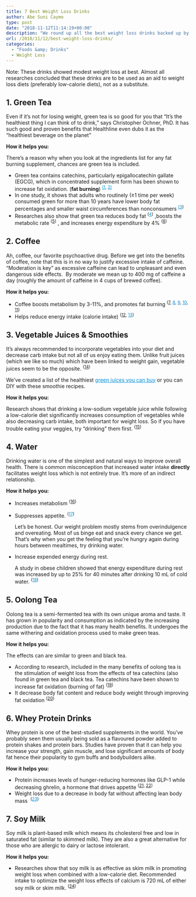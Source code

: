 ```yaml
---
title: 7 Best Weight Loss Drinks
author: Abe Suni Caymo
type: post
date: "2018-11-12T11:14:19+00:00"
description: "We round up all the best weight loss drinks backed up by science. However, these are to be used as an aid to weight loss diets, not as a substitue."
url: /2018/11/12/best-weight-loss-drinks/
categories:
  - "Foods &amp; Drinks"
  - Weight Loss
---
```


Note: These drinks showed modest weight loss at best. Almost all researches concluded that these drinks are to be used as an aid to weight loss diets (preferably low-calorie diets), not as a substitute.

## 1. Green Tea

Even if it’s not for losing weight, green tea is so good for you that &#8220;It&#8217;s the healthiest thing I can think of to drink,&#8221; says Christopher Ochner, PhD. It has such good and proven benefits that Healthline even dubs it as the “healthiest beverage on the planet”

**How it helps you:**

There’s a reason why when you look at the ingredients list for any fat burning supplement, chances are green tea is included.

- Green tea contains catechins, particularly epigallocatechin gallate (EGCG), which in concentrated supplement form has been shown to increase fat oxidation. (**fat burning**) <sup><a style="color: #028dd4;" href="https://www.ncbi.nlm.nih.gov/pubmed/18006026" target="_blank" rel="noopener noreferrer">(1</a>, <a style="color: #028dd4;" href="https://www.ncbi.nlm.nih.gov/pubmed/10584049" target="_blank" rel="noopener noreferrer">2)</a></sup>
- In one study, it shows that adults who routinely (≥1 time per week) consumed green for more than 10 years have lower body fat percentages and smaller waist circumferences than nonconsumers <sup><a style="color: #028dd4;" href="https://www.ncbi.nlm.nih.gov/pubmed/12972679" target="_blank" rel="noopener noreferrer">(3</a>)</sup>
- Researches also show that green tea reduces body fat&nbsp;<sup>(<a style="color: #028dd4;" href="https://www.ncbi.nlm.nih.gov/pubmed/17557985" target="_blank" rel="noopener noreferrer">4</a>)</sup>&nbsp;,boosts the metabolic rate <sup>(<a href="https://www.ncbi.nlm.nih.gov/pubmed/16840650" target="_blank" rel="noopener noreferrer">5</a>)</sup>&nbsp;, and increases energy expenditure by 4% <sup>(<a href="https://www.ncbi.nlm.nih.gov/pubmed/10584049" target="_blank" rel="noopener noreferrer">6</a>)</sup>

## 2. Coffee

Ah, coffee, our favorite psychoactive drug. Before we get into the benefits of coffee, note that this is in no way to justify excessive intake of caffeine. “Moderation is key” as excessive caffeine can lead to unpleasant and even dangerous side effects.&nbsp; By moderate we mean up to 400 mg of caffeine a day (roughly the amount of caffeine in 4 cups of brewed coffee).

**How it helps you:**

- Coffee boosts metabolism by 3-11%, and promotes fat burning&nbsp;<sup>(<a href="https://www.ncbi.nlm.nih.gov/pubmed/2912010" target="_blank" rel="noopener noreferrer">7</a>, <a style="color: #028dd4;" href="https://www.ncbi.nlm.nih.gov/pubmed/7486839" target="_blank" rel="noopener noreferrer">8</a>, <a style="color: #028dd4;" href="http://ajpendo.physiology.org/content/269/4/E671.short" target="_blank" rel="noopener noreferrer">9</a>, <a style="color: #028dd4;" href="https://www.ncbi.nlm.nih.gov/pubmed/26189608" target="_blank" rel="noopener noreferrer">10</a>, <a href="https://www.ncbi.nlm.nih.gov/pmc/articles/PMC4815210/" target="_blank" rel="noopener noreferrer">11</a>)</sup>
- Helps reduce energy intake (calorie intake)&nbsp;<sup>(<a href="https://www.ncbi.nlm.nih.gov/pubmed/23671022" target="_blank" rel="noopener noreferrer">12</a>, <a style="color: #028dd4;" href="https://onlinelibrary.wiley.com/doi/full/10.1002/oby.20190" target="_blank" rel="noopener noreferrer">13</a>)</sup>

## 3. Vegetable Juices & Smoothies

It’s always recommended to incorporate vegetables into your diet and decrease carb intake but not all of us enjoy eating them. Unlike fruit juices (which we like so much) which have been linked to weight gain, vegetable juices seem to be the opposite.&nbsp;<sup>(<a href="https://www.ncbi.nlm.nih.gov/pmc/articles/PMC5084020/" target="_blank" rel="noopener noreferrer">14</a>)</sup>

We&#8217;ve created a list of the healthiest <a style="color: #028dd4;" href="https://dietifi.com/best-green-juices/">green juices you can buy</a> or you can DIY with these smoothie recipes.

**How it helps you:**

Research shows that drinking a low-sodium vegetable juice while following a low-calorie diet significantly increases consumption of vegetables while also decreasing carb intake, both important for weight loss. So if you have trouble eating your veggies, try “drinking” them first.&nbsp;<sup>(<a href="https://www.ncbi.nlm.nih.gov/pmc/articles/PMC2841082/" target="_blank" rel="noopener noreferrer">15</a>)</sup>

## 4. Water

Drinking water is one of the simplest and natural ways to improve overall health. There is common misconception that increased water intake **directly** facilitates weight loss which is not entirely true. It’s more of an indirect relationship.

**How it helps you:**

- Increases metabolism <sup>(<a href="https://academic.oup.com/jcem/article/88/12/6015/2661518" target="_blank" rel="noopener noreferrer">16</a>)</sup>
- Suppresses appetite.&nbsp;<sup>(<a style="color: #028dd4;" href="https://www.ncbi.nlm.nih.gov/pubmed/8287852" target="_blank" rel="noopener noreferrer">17</a>)</sup>

  Let’s be honest. Our weight problem mostly stems from overindulgence and overeating. Most of us binge eat and snack every chance we get. That’s why when you get the feeling that you’re hungry again during hours between mealtimes, try drinking water.

- Increase expended energy during rest.

  A study in obese children showed that energy expenditure during rest was increased by up to 25% for 40 minutes after drinking 10 mL of cold water. <sup>(<a style="color: #028dd4;" href="https://www.ncbi.nlm.nih.gov/pubmed/21750519/" target="_blank" rel="noopener noreferrer">18</a>)</sup>

## 5. Oolong Tea

Oolong tea is a semi-fermented tea with its own unique aroma and taste. It has grown in popularity and consumption as indicated by the increasing production due to the fact that it has many health benefits. It undergoes the same withering and oxidation process used to make green teas.

**How it helps you:**

The effects can are similar to green and black tea.

- According to research, included in the many benefits of oolong tea is the stimulation of weight loss from the effects of tea catechins (also found in green tea and black tea. Tea catechins have been shown to increase fat oxidation (burning of fat) <sup>(<a href="https://www.ncbi.nlm.nih.gov/pubmed/18006026/" target="_blank" rel="noopener noreferrer">19</a>)</sup>
- It decrease body fat content and reduce body weight through improving fat oxidation <sup>(<a href="https://www.ncbi.nlm.nih.gov/pubmed/19271168" target="_blank" rel="noopener noreferrer">20</a>)</sup>

## 6. Whey Protein Drinks

Whey protein is one of the best-studied supplements in the world. You’ve probably seen them usually being sold as a flavoured powder added to protein shakes and protein bars. Studies have proven that it can help you increase your strength, gain muscle, and lose significant amounts of body fat hence their popularity to gym buffs and bodybuilders alike.

**How it helps you:**

- Protein increases levels of hunger-reducing hormones like GLP-1 while decreasing ghrelin, a hormone that drives appetite <sup>(<a href="https://www.ncbi.nlm.nih.gov/pmc/articles/PMC3851799/" target="_blank" rel="noopener noreferrer">21</a>, <a href="https://www.ncbi.nlm.nih.gov/pubmed/12575908" target="_blank" rel="noopener noreferrer">22</a>)</sup>
- Weight loss due to a decrease in body fat without affecting lean body mass&nbsp; <sup>(<a style="color: #028dd4;" href="https://www.fasebj.org/doi/abs/10.1096/fasebj.20.4.A427" target="_blank" rel="noopener noreferrer">23</a>)</sup>

## 7. Soy Milk

Soy milk is plant-based milk which means its cholesterol free and low in saturated fat (similar to skimmed milk). They are also a great alternative for those who are allergic to dairy or lactose intolerant.

**How it helps you:**

- Researches show that soy milk is as effective as skim milk in promoting weight loss when combined with a low-calorie diet. Recommended intake to optimize the weight loss effects of calcium is 720 mL of either soy milk or skim milk.&nbsp;<sup>(<a href="https://www.ncbi.nlm.nih.gov/pubmed/17904943" target="_blank" rel="noopener noreferrer">24</a>)</sup>
